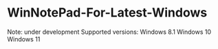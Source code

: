 # WinNotePad-For-Latest-Windows
Note: under development
Supported versions: Windows 8.1 Windows 10 Windows 11

